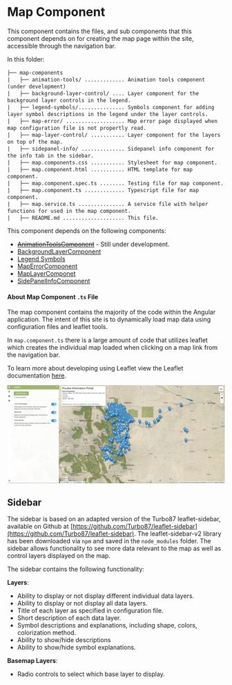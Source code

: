 # Map Component

This component contains the files, and sub components that this component depends on for creating the map page within the site, accessible through the navigation bar. 

In this folder:

```
├── map-components
|   ├── animation-tools/ ............. Animation tools component (under development)
|   ├── background-layer-control/ .... Layer component for the background layer controls in the legend.
|   ├── legend-symbols/............... Symbols component for adding layer symbol descriptions in the legend under the layer controls. 
|   ├── map-error/ ................... Map error page displayed when map configuration file is not propertly read.
|   ├── map-layer-control/ ........... Layer component for the layers on top of the map.
|   ├── sidepanel-info/ .............. Sidepanel info component for the info tab in the sidebar.
|   ├── map.components.css ........... Stylesheet for map component.
|   ├── map.component.html ........... HTML template for map component.
|   ├── map.component.spec.ts ........ Testing file for map component.
|   ├── map.component.ts ............. Typescript file for map component.
|   ├── map.service.ts ............... A service file with helper functions for used in the map component.
|   ├── README.md .................... This file.
```



This component depends on the following components:

* ~~[AnimationToolsComponent](animation-tools/README.md)~~ - Still under development.
* [BackgroundLayerComponent](background-layer-control/README.md)
* [Legend Symbols](legend-symbols/README.md)
* [MapErrorComponent](map-error/README.md)
* [MapLayerComponet](map-layer-control/README.md)
* [SidePanelInfoComponent](sidepanel-info/README.md)

#### About Map Component `.ts` File ####

The map component contains the majority of the code within the Angular application. The intent of this site is to dynamically load map data using configuration files and leaflet tools.

In `map.component.ts` there is a large amount of code that utilizes leaflet which creates the individual map loaded when clicking on a map link from the navigation bar.

To learn more about developing using Leaflet view the Leaflet documentation [here](<https://leafletjs.com/reference-1.5.0.html>).

![map](../../../../doc/images/map.png)

## Sidebar

The sidebar is based on an adapted version of the Turbo87 leaflet-sidebar, available on Github at [https://github.com/Turbo87/leaflet-sidebar](https://github.com/Turbo87/leaflet-sidebar).  The leaflet-sidebar-v2 library has been downloaded via `npm` and saved in the `node_modules` folder. The sidebar allows functionality to see more data relevant to the map as well as control layers displayed on the map.

The sidebar contains the following functionality:

**Layers**:

- Ability to display or not display different individual data layers.
- Ability to display or not display all data layers.
- Title of each layer as specified in configuration file.
- Short description of each data layer.
- Symbol descriptions and explanations, including shape, colors, colorization method.
- Ability to show/hide descriptions
- Ability to show/hide symbol explanations.

**Basemap Layers**:

- Radio controls to select which base layer to display.